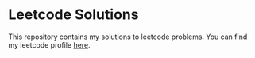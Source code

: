 # Leetcode Solutions

This repository contains my solutions to leetcode problems. You can find my leetcode profile [here](https://leetcode.com/atharv_redij/ "here").
